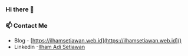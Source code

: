 ### Hi there 👋
### 📫 Contact Me
- Blog - [https://ilhamsetiawan.web.id](https://ilhamsetiawan.web.id]()
- Linkedin -[Ilham Adi Setiawan](https://www.linkedin.com/in/ilhamset27)
